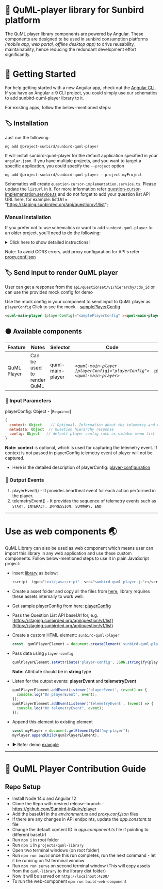 # :diamond_shape_with_a_dot_inside: QuML-player library for Sunbird platform
The QuML player library components are powered by Angular. These components are designed to be used in sunbird consumption platforms *(mobile app, web portal, offline desktop app)* to drive reusability, maintainability, hence reducing the redundant development effort significantly.

# :bookmark_tabs: Getting Started
For help getting started with a new Angular app, check out the [Angular CLI](https://angular.io/cli).
If you have an Angular ≥ 9 CLI project, you could simply use our schematics to add sunbird-quml-player library to it.

For existing apps, follow the below-mentioned steps:

## :label: Installation
Just run the following:
```red
ng add @project-sunbird/sunbird-quml-player
```
It will install sunbird-quml-player for the default application specified in your `angular.json`. If you have multiple projects, and you want to target a specific application, you could specify the `--project` option

```red
ng add @project-sunbird/sunbird-quml-player --project myProject
```
Schematics will create `question-cursor-implementation.service.ts`. Please update the `listUrl` in it.
For more information refer [question-cursor-implementation.service.ts](https://github.com/Sunbird-inQuiry/player/blob/main/projects/quml-demo-app/src/app/question-cursor-implementation.service.ts) and do not forget to add your question list API URL here, for example: listUrl = "https://staging.sunbirded.org/api/question/v1/list";

### Manual installation
If you prefer not to use schematics or want to add `sunbird-quml-player` to an older project, you'll need to do the following:

<details>
  <summary>Click here to show detailed instructions!</summary>

  ### :label: Step 1: Install Packages
  These are the peer Dependencies of the library, need to be installed in order to use this library.

    npm install @project-sunbird/sunbird-quml-player --save
    npm install @project-sunbird/sb-styles --save
    npm install @project-sunbird/client-services --save
    npm install bootstrap@^4.6.2 --save
    npm install jquery --save
    npm install katex --save
    npm install lodash-es --save
    npm install ngx-bootstrap@^7.1.0 --save


  Note: *As QuML library is build with angular version 13, we are using **bootstrap@^4.6.2** and **ngx-bootstrap@^7.1.0** which are the compatible versions.
  For more reference Check compatibility document for ng-bootstrap [here](https://valor-software.com/ngx-bootstrap/#/documentation#compatibility)*  
  
  ## :label: Step 2: Add question-cursor-implementation.service
  Create a **question-cursor-implementation.service.ts** in a project and which will implement the `QuestionCursor` abstract class.  
  `QuestionCursor` is an abstract class, exported from the library, which needs to be implemented. Basically, it has some methods which should make an API request over HTTP

  For more information refer [question-cursor-implementation.service.ts](https://github.com/Sunbird-inQuiry/player/blob/main/projects/quml-demo-app/src/app/question-cursor-implementation.service.ts) and do not forget to add your question list API URL here, for example: listUrl = "https://staging.sunbirded.org/api/question/v1/list";

  ### :label: Step 3: Include the styles, scripts and assets in angular.json
  Add the following under `architect.build.assets` for default project  
```javascript
{
  ...
  "build": {
    "builder": "@angular-devkit/build-angular:browser",
    "options": {
      ...
      ...
      "assets": [
        ...
        ...
        {
         "glob": "**/*.*",
         "input": "./node_modules/@project-sunbird/sunbird-quml-player/lib/assets/",
         "output": "/assets/"
        }
      ],
      "styles": [
        ...
        "src/styles.css",
        "./node_modules/@project-sunbird/sb-styles/assets/_styles.scss",
        "./node_modules/@project-sunbird/sunbird-quml-player/lib/assets/styles/quml-carousel.css",
        "./node_modules/katex/dist/katex.min.css"
      ],
      "scripts": [
        ...
        "./node_modules/katex/dist/katex.min.js",
        "./node_modules/jquery/dist/jquery.min.js"
      ]
    }
  }
  ...
  ...
},
```
  
## :label: Step 4: Import the modules and components
Import the required modules such as **CarouselModule**, **QumlLibraryModule**, **HttpClientModule** and **question-cursor-implementation.service** as below:

```javascript
  import { HttpClientModule } from '@angular/common/http';
  import { QumlLibraryModule, QuestionCursor } from '@project-sunbird/sunbird-quml-player';
  import { CarouselModule } from 'ngx-bootstrap/carousel';
  import { QuestionCursorImplementationService } from './question-cursor-implementation.service';

  @NgModule({
   ...

   imports: [ QumlLibraryModule, CarouselModule.forRoot(), HttpClientModule ],
   providers: [{
     provide: QuestionCursor,
     useClass: QuestionCursorImplementationService
   }]

   ...
  })

 export class AppModule { }
```

</details>

Note: To avoid CORS errors, add proxy configuration for API's refer - [proxy.conf.json](https://github.com/Sunbird-inQuiry/player/blob/release-5.1.0/projects/quml-demo-app/src/proxy.conf.json)

## :label: Send input to render QuML player
User can get a response from the `api/questionset/v1/hierarchy/:do_id` or can use the provided mock config for demo

Use the mock config in your component to send input to QuML player as `playerConfig`
Click to see the mock - [samplePlayerConfig](https://github.com/Sunbird-inQuiry/player/blob/release-5.1.0/projects/quml-demo-app/src/app/quml-library-data.ts#L495)

```html
<quml-main-player [playerConfig]="samplePlayerConfig" ><quml-main-player>
```


## :orange_circle: Available components
|Feature| Notes| Selector|Code|Input|Output
|--|--|--|------------------------------------------------------------------------------------------|---|--|
| QuML Player | Can be used to render QuML | quml-main-player | *`<quml-main-player [playerConfig]="playerConfig"><quml-main-player>`*| playerConfig|playerEvent, telemetryEvent |

### :small_red_triangle_down: Input Parameters
playerConfig: Object - [`Required`]
```javascript
{
  context: Object    // Optional. Information about the telemetry and default settings for quml API requests
  metadata: Object  // Question hierarchy response
  config: Object   // default player config such as sidebar menu list
}
```
**Note:**  **context** is optional, which is used for capturing the telemetry event.
If context is not passed in playerConfig telemetry event of player will not be captured.

- Here is the detailed description of playerConfig: [player-configuration](https://inquiry.sunbird.org/learn/product-and-developer-guide/question-set-player/player-configuration)

### :small_red_triangle_down: Output Events
1. playerEvent()    - It provides heartbeat event for each action performed in the player.
2. telemetryEvent() - It provides the sequence of telemetry events such as `START, INTERACT, IMPRESSION, SUMMARY, END`

---
   

# Use as web components :earth_asia:
QuML Library can also be used as web component which means user can import this library in any web application and use these custom components.
Follow below-mentioned steps to use it in plain JavaScript project:

- Insert [library](https://github.com/Sunbird-inQuiry/player/blob/release-4.7.0/web-component/sunbird-quml-player.js) as below:
  ```javascript
  <script  type="text/javascript"  src="sunbird-quml-player.js"></script>
  ```
- Create a asset folder and copy all the files from [here](https://github.com/Sunbird-inQuiry/player/tree/release-4.7.0/web-component/assets), library requires these assets internally to work well.

- Get sample playerConfig from here: [playerConfig](https://github.com/Sunbird-inQuiry/player/blob/release-4.7.0/projects/quml-demo-app/src/app/quml-library-data.ts)

- Pass the Question List API baseUrl for, e.g. [https://staging.sunbirded.org/api/question/v1/list](https://staging.sunbirded.org/api/question/v1/list)

- Create a custom HTML element: `sunbird-quml-player`
  ```javascript
  const  qumlPlayerElement = document.createElement('sunbird-quml-player');
  ```

- Pass data using `player-config`
  ```javascript
  qumlPlayerElement.setAttribute('player-config', JSON.stringify(playerConfig));
  ```
  **Note:** Attribute should be in **string** type
- Listen for the output events: **playerEvent** and **telemetryEvent**

  ```javascript
  qumlPlayerElement.addEventListener('playerEvent', (event) => {
    console.log("On playerEvent", event);
  });
  qumlPlayerElement.addEventListener('telemetryEvent', (event) => {
    console.log("On telemetryEvent", event);
  });
  ```

- Append this element to existing element
  ```javascript
  const myPlayer = document.getElementById("my-player");
  myPlayer.appendChild(qumlPlayerElement);
  ```
- :arrow_forward: Refer demo [example](https://github.com/Sunbird-inQuiry/player/blob/release-4.7.0/web-component/index.html)

---

# :bookmark_tabs: QuML Player Contribution Guide  
## Repo Setup  
  - Install Node 14.x and Angular 12
  - Clone the Repo with desired release-branch - https://github.com/Sunbird-inQuiry/player
  - Add the baseUrl in the *environment.ts* and *proxy.conf.json* files
  - If there are any changes in API endpoints, update the *app.constant.ts* file
  - Change the default content ID in *app.component.ts* file if pointing to different baseUrl
  - Run `npm i` in root folder
  - Run `npm i` in `projects/quml-library` 
  - Open two terminal windows (on root folder)
  - Run `npm run build` once this run completes, run the next command - let it be running on 1st terminal window
  - Run `npm run serve` on second terminal window (This will copy assets from the `quml-library` to the library dist folder)
  - Now it will be served on `http://localhost:4200/`
  - To run the web-component `npm run build-web-component`


